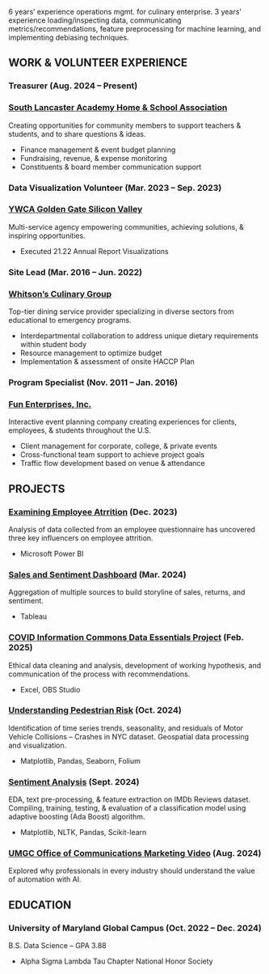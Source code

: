 6 years’ experience operations mgmt. for culinary enterprise.
3 years’ experience loading/inspecting data, communicating
metrics/recommendations, feature preprocessing for machine learning,
and implementing debiasing techniques.

## WORK & VOLUNTEER EXPERIENCE
### Treasurer (Aug. 2024 – Present)
### [South Lancaster Academy Home & School Association](https://github.com/FalineRezvani/portfolio/SLA_HSA.pdf)
Creating opportunities for community members to support
teachers & students, and to share questions & ideas.
- Finance management & event budget planning
- Fundraising, revenue, & expense monitoring
- Constituents & board member communication support

### Data Visualization Volunteer (Mar. 2023 – Sep. 2023)
### [YWCA Golden Gate Silicon Valley](https://www.catchafire.org/impact/match/3294200/ywca-golden-gate-silicon-valley--data-visualization/)
Multi-service agency empowering communities,
achieving solutions, & inspiring opportunities.
- Executed 21.22 Annual Report Visualizations

### Site Lead (Mar. 2016 – Jun. 2022)
### [Whitson’s Culinary Group](https://whitsons.com/our-markets/education/nourishing-students/)
Top-tier dining service provider specializing in diverse
sectors from educational to emergency programs.
-	Interdepartmental collaboration to address unique dietary requirements within student body
-	Resource management to optimize budget
-	Implementation & assessment of onsite HACCP Plan

### Program Specialist (Nov. 2011 – Jan. 2016)
### [Fun Enterprises, Inc.](https://funent.com/about-us)
Interactive event planning company creating experiences
for clients, employees, & students throughout the U.S.
-	Client management for corporate, college, & private events
-	Cross-functional team support to achieve project goals
-	Traffic flow development based on venue & attendance

## PROJECTS
### [Examining Employee Atrrition](https://falinerezvani.wixsite.com/faline-rezvani/portfolio-collections/my-portfolio/examining-employee-attrition) (Dec. 2023)
Analysis of data collected from an employee questionnaire has uncovered three key influencers on employee attrition.
- Microsoft Power BI

### [Sales and Sentiment Dashboard](https://public.tableau.com/app/profile/faline.rezvani/viz/FondRougeSalesandSentiment-SAP/Dashboard1) (Mar. 2024)
Aggregation of multiple sources to build storyline of sales, returns, and sentiment.
- Tableau

### [COVID Information Commons Data Essentials Project](https://www.youtube.com/watch?v=NEXZ9Ks5ioE&t=9s) (Feb. 2025)
Ethical data cleaning and analysis, development of working hypothesis, and communication of the process with recommendations.
- Excel, OBS Studio

### [Understanding Pedestrian Risk](https://a3d2f1c2-6a31-46f6-a5cc-6987178cd73e.filesusr.com/ugd/e44a45_da080b2e72aa45d084cdb1e233807cad.pdf) (Oct. 2024)
Identification of time series trends, seasonality, and residuals of Motor Vehicle Collisions – Crashes in NYC dataset.  Geospatial data processing and visualization.
- Matplotlib, Pandas, Seaborn, Folium

### [Sentiment Analysis](https://github.com/FalineRezvani/Classification/blob/main/AdaBoost_IMDbReviews.ipynb) (Sept. 2024)
EDA, text pre-processing, & feature extraction on IMDb Reviews dataset.  Compiling, training, testing, & evaluation of a classification model using adaptive boosting (Ada Boost) algorithm.
- Matplotlib, NLTK, Pandas, Scikit-learn

### [UMGC Office of Communications Marketing Video](https://www.youtube.com/watch?v=gVQWF4yTFJ4) (Aug. 2024)
Explored why professionals in every industry should understand the value of automation with AI.

## EDUCATION
### University of Maryland Global Campus (Oct. 2022 – Dec. 2024)
B.S. Data Science – GPA 3.88
- Alpha Sigma Lambda Tau Chapter National Honor Society


